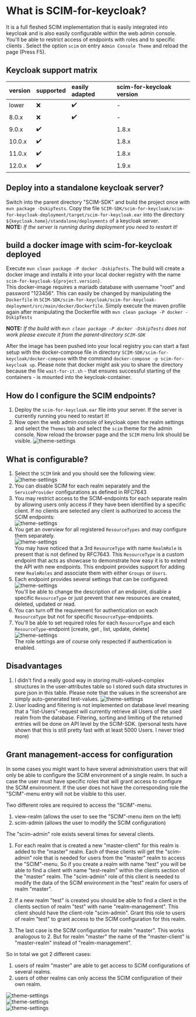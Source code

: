 # What is SCIM-for-keycloak?

It is a full fleshed SCIM implementation that is easily integrated into keycloak and is also easily configurable
within the web admin console. You'll be able to restrict access of endpoints with roles and to specific clients
. Select the option `scim` on entry `Admin Console Theme` and reload the page (Press F5).

## Keycloak support matrix 

|  version | supported          | easily adapted         | scim-for-keycloak version  |
| :------- | :----------------- | :--------------------- | :------------------------- |
| lower    | :x:                | :heavy_check_mark:     | -                          |
| 8.0.x    | :x:                | :heavy_check_mark:     | -                          |
| 9.0.x    | :heavy_check_mark: |                        | 1.8.x                      |
| 10.0.x   | :heavy_check_mark: |                        | 1.8.x                      |     
| 11.0.x   | :heavy_check_mark: |                        | 1.8.x                      |     
| 12.0.x   | :heavy_check_mark: |                        | 1.9.x                      |     

## Deploy into a standalone keycloak server?

Switch into the parent directory "SCIM-SDK" and build the project once with `mvn package -DskipTests`.
Copy the file `SCIM-SDK/scim-for-keycloak/scim-for-keycloak-deployment/target/scim-for-keycloak.ear` into the
directory `${keycloak.home}/standalone/deployments` of a keycloak server.  
**NOTE:** *If the server is running during deployment you need to restart it!*

## build a docker image with scim-for-keycloak deployed

Execute `mvn clean package -P docker -DskipTests`. The build will create a docker image and installs it into your local
docker registry with the name `scim-for-keycloak-${project.version}`.  
This docker-image requires a mariadb database with username "root" and password "123456". This can easily be changed
by manipulating the `Dockerfile` in
`SCIM-SDK/scim-for-keycloak/scim-for-keycloak-deployment/src/main/docker/Dockerfile`. Simply execute the maven profile
again after manipulating the Dockerfile with `mvn clean package -P docker -DskipTests`

**NOTE:** *If the build with `mvn clean package -P docker -DskipTests` does not work please execute it from the
parent-directory `SCIM-SDK`*

After the image has been pushed into your local registry you can start a fast setup with the docker-compose file in
directory `SCIM-SDK/scim-for-keycloak/docker-compose` with the command 
`docker-compose -p scim-for-keycloak up`. Please note that docker might ask you to share the directory because the
 file `wait-for-it.sh` - that ensures successful starting of the containers - is mounted into the keycloak-container.


## How do I configure the SCIM endpoints?

1. Deploy the `scim-for-keycloak.ear` file into your server. If the server is currently running you need to restart it!
2. Now open the web admin console of keycloak open the realm settings and select the `Themes` tab and select the `scim`
 theme for the admin console. Now reload the browser page and the `SCIM` menu link should be visible. 
  ![theme-settings](images/theme-setting.png)

## What is configurable?

1. Select the `SCIM` link and you should see the following view:   
  ![theme-settings](images/service-provider-config.png)
2. You can disable SCIM for each realm separately and the `ServiceProvider` configurations as defined in RFC7643
3. You may restrict access to the SCIM-endpoints for each separate realm by allowing users only access if they have
 been identified by a specific client. If no clients are selected any client is authorized to access the SCIM
 endpoints:  
  ![theme-settings](images/service-provider-auth-config.png)
4. You get an overview for all registered `ResourceTypes` and may configure them separately.  
  ![theme-settings](images/resource-type-overview.png)  
You may have noticed that a 3rd `ResourceType` with name `RealmRole` is present that is not defined by RFC7643. This
`ResourceType` is a custom endpoint that acts as showcase to demonstrate how easy it is to extend the API with new
endpoints. This endpoint provides support for adding new `RealmRoles` and associate them with either `Groups` or
`Users`.
5. Each endpoint provides several settings that can be configured:  
  ![theme-settings](images/resource-type-config.png)  
  You'll be able to change the description of an endpoint, disable a specific `ResourceType` or just prevent that new
  resources are created, deleted, updated or read.
6. You can turn off the requirement for authentication on each `ResourceType` but not for specific 
`ResourceType`-endpoints.
7. You'll be able to set required roles for each `ResourceType` and each `ResourceType`-endpoint [create, get
, list, update, delete]  
  ![theme-settings](images/resource-type-auth-config.png)  
  The role settings are of course only respected if authentication is enabled.  
   
## Disadvantages

1. I didn't find a really good way in storing multi-valued-complex structures in the user-attributes table so I stored
such data structures in pure json in this table. Please note that the values in the screenshot are simply 
auto-generated test-values. 
![theme-settings](images/user-storage.png)
2. User loading and filtering is not implemented on database level meaning that a "list-Users"-request will currently
   retrieve all Users of the used realm from the database. Filtering, sorting and limiting of the returned entries will be
   done on API level by the SCIM-SDK. (personal tests have shown that this is still pretty fast with at least 5000
   Users. I never tried more)

## Grant management-access for configuration

In some cases you might want to have several administration users that will only be able to configure the SCIM
environment of a single realm. In such a case the user must have specific roles that will grant access to configure the
SCIM environment. If the user does not have the corresponding role the "SCIM"-menu entry will not be visible to this
user.

Two different roles are required to access the "SCIM"-menu.

1. view-realm (allows the user to see the "SCIM"-menu item on the left)
2. scim-admin (allows the user to modify the SCIM configuration)

The "scim-admin" role exists several times for several clients.

1. For each realm that is created a new "master-client" for this realm is added to the "master" realm. Each of these
   clients will get the "scim-admin" role that is needed for users from the "master" realm to access the "SCIM"-menu. So
   if you create a realm with name "test" you will be able to find a client with name "test-realm" within the clients
   section of the "master" realm. The "scim-admin" role of this client is needed to modify the data of the SCIM
   environment in the "test" realm for users of realm "master".

2. If a new realm "test" is created you should be able to find a client in the clients section of realm "test" with name
   "realm-management". This client should have the client-role "scim-admin". Grant this role to users of realm
   "test" to grant access to the SCIM configuration for this realm.

3. The last case is the SCIM configuration for realm "master". This works analogous to 2. But for realm "master" the
   name of the "master-client" is "master-realm" instead of "realm-management".

So in total we got 2 different cases:

1. users of realm "master" are able to get access to SCIM configurations of several realms.
2. users of other realms can only access the SCIM configuration of their own realm.

![theme-settings](images/scim-access-from-master-realm-to-master.png)  
![theme-settings](images/scim-access-for-realm-test.png)  
![theme-settings](images/scim-access-from-test-realm-to-test.png)  
